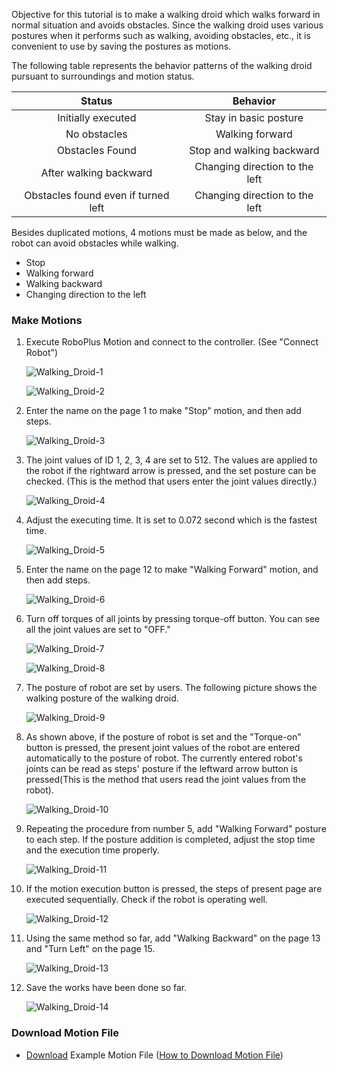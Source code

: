 Objective for this tutorial is to make a walking droid which walks forward in normal situation and avoids obstacles.
Since the walking droid uses various postures when it performs such as walking, avoiding obstacles, etc., it is convenient to use by saving the postures as motions.

The following table represents the behavior patterns of the walking droid pursuant to surroundings and motion status.

|Status|Behavior|
|:---:|:---:|
|Initially executed|Stay in basic posture|
|No obstacles|Walking forward|
|Obstacles Found|Stop and walking backward|
|After walking backward|Changing direction to the left|
|Obstacles found even if turned left|Changing direction to the left|

Besides duplicated motions, 4 motions must be made as below, and the robot can avoid obstacles while walking.
- Stop
- Walking forward
- Walking backward
- Changing direction to the left

### Make Motions

1. Execute RoboPlus Motion and connect to the controller. (See "Connect Robot")

    ![Walking_Droid-1][img_034]

    ![Walking_Droid-2][img_035]

2. Enter the name on the page 1 to make "Stop" motion, and then add steps.

    ![Walking_Droid-3][img_036]

3. The joint values of ID 1, 2, 3, 4 are set to 512. The values are applied to the robot if the rightward arrow is pressed, and the set posture can be checked. (This is the method that users enter the joint values directly.)

    ![Walking_Droid-4][img_037]

4. Adjust the executing time. It is set to 0.072 second which is the fastest time.

    ![Walking_Droid-5][img_038]

5. Enter the name on the page 12 to make "Walking Forward" motion, and then add steps.

    ![Walking_Droid-6][img_039]

6. Turn off torques of all joints by pressing torque-off button. You can see all the joint values are set to "OFF."

    ![Walking_Droid-7][img_040]

    ![Walking_Droid-8][img_041]

7. The posture of robot are set by users. The following picture shows the walking posture of the walking droid.

    ![Walking_Droid-9][img_042]

8. As shown above, if the posture of robot is set and the "Torque-on" button is pressed, the present joint values of the robot are entered automatically to the posture of robot. The currently entered robot's joints can be read as steps' posture if the leftward arrow button is pressed(This is the method that users read the joint values from the robot).

    ![Walking_Droid-10][img_043]

9. Repeating the procedure from number 5, add "Walking Forward" posture to each step. If the posture addition is completed, adjust the stop time and the execution time properly.

    ![Walking_Droid-11][img_044]

10. If the motion execution button is pressed, the steps of present page are executed sequentially. Check if the robot is operating well.

    ![Walking_Droid-12][img_045]

11. Using the same method so far, add "Walking Backward" on the page 13 and "Turn Left" on the page 15.

    ![Walking_Droid-13][img_046]

12. Save the works have been done so far.

    ![Walking_Droid-14][img_047]

### Download Motion File

- [Download][walking_droid_ex-1] Example Motion File ([How to Download Motion File])

[How to Download Motion File]: #download-motion-file
[walking_droid_ex-1]: http://support.robotis.com/en/baggage_files/bioloid/bio_cmp_walkingdroidexam1_en.mtn
[img_034]: /assets/images/edu/bioloid/bioloid_entry_tutorial_droid_01.png
[img_035]: /assets/images/edu/bioloid/bioloid_entry_tutorial_droid_02.png
[img_036]: /assets/images/edu/bioloid/bioloid_entry_tutorial_droid_03.png
[img_037]: /assets/images/edu/bioloid/bioloid_entry_tutorial_droid_04.png
[img_038]: /assets/images/edu/bioloid/bioloid_entry_tutorial_droid_05.png
[img_039]: /assets/images/edu/bioloid/bioloid_entry_tutorial_droid_06.png
[img_040]: /assets/images/edu/bioloid/bioloid_entry_tutorial_droid_07.png
[img_041]: /assets/images/edu/bioloid/bioloid_entry_tutorial_droid_08.png
[img_042]: /assets/images/edu/bioloid/bioloid_entry_tutorial_droid_09.png
[img_043]: /assets/images/edu/bioloid/bioloid_entry_tutorial_droid_10.png
[img_044]: /assets/images/edu/bioloid/bioloid_entry_tutorial_droid_11.png
[img_045]: /assets/images/edu/bioloid/bioloid_entry_tutorial_droid_12.png
[img_046]: /assets/images/edu/bioloid/bioloid_entry_tutorial_droid_13.png
[img_047]: /assets/images/edu/bioloid/bioloid_entry_tutorial_droid_14.png
